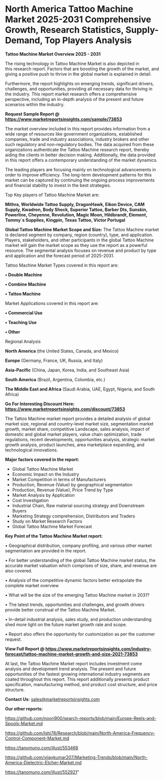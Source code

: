 # North America Tattoo Machine Market 2025-2031 Comprehensive Growth, Research Statistics, Supply-Demand,  Top Players Analysis

<Strong> Tattoo Machine Market Overview 2025 - 2031</strong>

The rising technology in Tattoo Machine Market is also depicted in this research report. Factors that are boosting the growth of the market, and giving a positive push to thrive in the global market is explained in detail.

Furthermore, the report highlights on emerging trends, significant drivers, challenges, and opportunities, providing all necessary data for thriving in the industry. This report market research offers a comprehensive perspective, including an in-depth analysis of the present and future scenarios within the industry.

<strong>Request Sample Report @ <a href=https://www.marketreportsinsights.com/sample/73853>https://www.marketreportsinsights.com/sample/73853</a></strong>

The market overview included in this report provides information from a wide range of resources like government organizations, established companies, trade and industry associations, industry brokers and other such regulatory and non-regulatory bodies. The data acquired from these organizations authenticate the Tattoo Machine research report, thereby aiding the clients in better decision making. Additionally, the data provided in this report offers a contemporary understanding of the market dynamics.

The leading players are focusing mainly on technological advancements in order to improve efficiency. The long-term development patterns for this market can be captured by continuing the ongoing process improvements and financial stability to invest in the best strategies.

Top Key players of Tattoo Machine Market are:

<strong>Mithra, Worldwide Tattoo Supply, DragonHawk, Eikon Device, CAM Supply, Kwadron, Body Shock, Superior Tattoo, Barber Dts, Sunskin, Powerline, Cheyenne, Revolution, Magic Moon, Hildbrandt, Element, Tommy`s Supplies, Kingpin, Texas Tattoo, Victor Portugal</strong>

<strong><b>Global Tattoo Machine Market Scope and Size:</b></strong>
The Tattoo Machine market is declared segment by company, region (country), type, and application. Players, stakeholders, and other participants in the global Tattoo Machine market will gain the market scope as they use the report as a powerful resource. The segmental analysis focuses on revenue and product by type and application and the forecast period of 2025-2031.

Tattoo Machine Market Types covered in this report are:

<strong>• Double Machine

• Combine Machine

• Tattoo Machine</strong>

Market Applications covered in this report are:

<strong>• Commercial Use

• Teaching Use

• Other</strong> 

Regional Analysis

<strong>North America</strong> (the United States, Canada, and Mexico)

<strong>Europe</strong> (Germany, France, UK, Russia, and Italy)

<strong>Asia-Pacific</strong> (China, Japan, Korea, India, and Southeast Asia)

<strong>South America</strong> (Brazil, Argentina, Colombia, etc.)

<strong>The Middle East and Africa</strong> (Saudi Arabia, UAE, Egypt, Nigeria, and South Africa)

<strong>Go For Interesting Discount Here: <a href=https://www.marketreportsinsights.com/discount/73853>https://www.marketreportsinsights.com/discount/73853</a></strong>

The Tattoo Machine market report provides a detailed analysis of global market size, regional and country-level market size, segmentation market growth, market share, competitive Landscape, sales analysis, impact of domestic and global market players, value chain optimization, trade regulations, recent developments, opportunities analysis, strategic market growth analysis, product launches, area marketplace expanding, and technological innovations.

<strong><b>Major factors covered in the report:</b></strong>
<ul>
  <li>Global Tattoo Machine Market </li>
  <li>Economic Impact on the Industry</li>
  <li>Market Competition in terms of Manufacturers</li>
  <li>Production, Revenue (Value) by geographical segmentation</li>
  <li>Production, Revenue (Value), Price Trend by Type</li>
  <li>Market Analysis by Application</li>
  <li>Cost Investigation</li>
  <li>Industrial Chain, Raw material sourcing strategy and Downstream Buyers</li>
  <li>Marketing Strategy comprehension, Distributors and Traders</li>
  <li>Study on Market Research Factors</li>
  <li>Global Tattoo Machine Market Forecast</li>
</ul>

<strong><b>Key Point of the Tattoo Machine Market report:</b></strong>

• Geographical distribution, company profiling, and various other market segmentation are provided in the report.

• For better understanding of the global Tattoo Machine market status, the accurate market valuation which comprises of size, share, and revenue are also covered.

• Analysis of the competitive dynamic factors better extrapolate the complete market overview

• What will be the size of the emerging Tattoo Machine market in 2031?

• The latest trends, opportunities and challenges, and growth drivers provide better construal of the Tattoo Machine Market.

• In-detail industrial analysis, sales study, and production understanding shed more light on the future market growth rate and scope.

• Report also offers the opportunity for customization as per the customer request.

<strong><b>View Full Report @ <a href=https://www.marketreportsinsights.com/industry-forecast/tattoo-machine-market-growth-and-size-2021-73853>https://www.marketreportsinsights.com/industry-forecast/tattoo-machine-market-growth-and-size-2021-73853</a></b></strong>


At last, the Tattoo Machine Market report includes investment come analysis and development trend analysis. The present and future opportunities of the fastest growing international industry segments are coated throughout this report. This report additionally presents product specification, manufacturing method, and product cost structure, and price structure.

<strong>Contact Us:</strong>
sales@marketreportsinsights.com

<strong>Our other reports:</strong>

<a href=https://github.com/noori900/search-reports/blob/main/Europe-Reels-and-Spools-Market.md>https://github.com/noori900/search-reports/blob/main/Europe-Reels-and-Spools-Market.md</a>

<a href=https://github.com/Ishi78/Research/blob/main/North-America-Frequency-Control-Component-Market.md>https://github.com/Ishi78/Research/blob/main/North-America-Frequency-Control-Component-Market.md</a>

<a href=https://tanomuno.com/illust/553468>https://tanomuno.com/illust/553468</a>

<a href=https://github.com/vijaykumar207/Marketing-Trends/blob/main/North-America-Dielectric-Etcher-Market.md>https://github.com/vijaykumar207/Marketing-Trends/blob/main/North-America-Dielectric-Etcher-Market.md</a>

<a href=https://tanomuno.com/illust/552921>https://tanomuno.com/illust/552921</a>"
